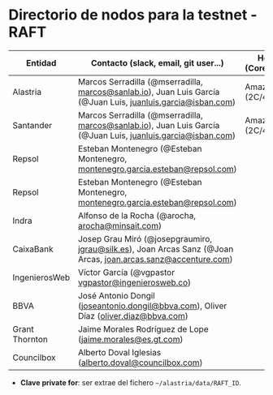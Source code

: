 ﻿# Directorio de nodos para la testnet - RAFT

| Entidad | Contacto (slack, email, git user...) | Hosting info (Cores/Mem/HDD) | RAFT_ID | Clave private for * | enode |
| ------- | ------------------------------------ | ---------------------------------- | ------- | ------------- | ----- |
| Alastria | Marcos Serradilla (@mserradilla, marcos@sanlab.io), Juan Luis García (@Juan Luis, juanluis.garcia@isban.com) | Amazon AWS (2C/4Gb/30Gb) | 1 | UJn+SPgtxCcMFGyUzsngDf0xPk0VrX2lfyOzywf3DRE= | enode://2c453696c8ef94d9f82c4f4fe3da89a37e430ddd015b698dca9c3b9d722624a3fdc083df4cf54e3255c0d75c794687459e4c8c0c5367546cf19a01b8b2d14439@52.56.69.220:21000?raftport=41000 |
| Santander | Marcos Serradilla (@mserradilla, marcos@sanlab.io), Juan Luis García (@Juan Luis, juanluis.garcia@isban.com) | Amazon AWS (2C/4Gb/30Gb) | 2 | pZevJFOmtUvcKNAbVDHgCKaQDD430OpzMJjGbZkBXBg= | enode://812689acebbeb47e7c3749abc5290059ffc67a78bcbf60b991270425e981f35d2072bcd2ae6225d4d66d1c6f4a5e2d73b64513846ec15927c7bb41c43922d8c7@[::]:21000 |
| Repsol | Esteban Montenegro (@Esteban Montenegro, montenegro.garcia.esteban@repsol.com) |  |  |  |  |
| Repsol | Esteban Montenegro (@Esteban Montenegro, montenegro.garcia.esteban@repsol.com) |  |  |  |  |
| Indra | Alfonso de la Rocha (@arocha, arocha@minsait.com) |  |  |  |  |
| CaixaBank | Josep Grau Miró (@josepgraumiro, jgrau@silk.es), Joan Arcas Sanz (@Joan Arcas, joan.arcas.sanz@accenture.com) |  |  |  |  |
| IngenierosWeb | Víctor García (@vgpastor vgpastor@ingenierosweb.co) |  |  |  |  |
| BBVA | José Antonio Dongil (joseantonio.dongil@bbva.com), Oliver Díaz (oliver.diaz@bbva.com) |  |  |  |  |
| Grant Thornton | Jaime Morales Rodríguez de Lope (jaime.morales@es.gt.com) |  |  |  |  |
| Councilbox | Alberto Doval Iglesias (alberto.doval@councilbox.com) |  |  |  |  |

* **Clave private for**: ser extrae del fichero `~/alastria/data/RAFT_ID`.